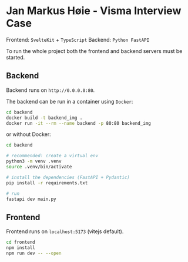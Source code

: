 # Jan Markus Høie - Visma Interview Case
Frontend: `SvelteKit` + `TypeScript`
Backend: `Python FastAPI`

To run the whole project both the frontend and backend servers must be started.


## Backend
Backend runs on `http://0.0.0.0:80`.

The backend can be run in a container using `Docker`:
```bash
cd backend
docker build -t backend_img .
docker run -it --rm --name backend -p 80:80 backend_img
```
or without Docker:
```bash
cd backend

# recommended: create a virtual env
python3 -m venv .venv
source .venv/bin/activate

# install the dependencies (FastAPI + Pydantic)
pip install -r requirements.txt

# run
fastapi dev main.py
```


## Frontend
Frontend runs on `localhost:5173` (vitejs default).
```bash
cd frontend
npm install
npm run dev -- --open
```
